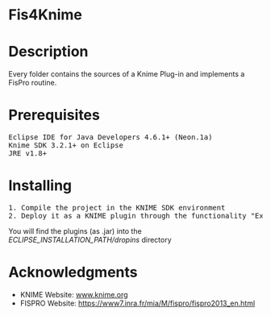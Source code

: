 # Fis4Knime

# Description
Every folder contains the sources of a Knime Plug-in and implements a FisPro routine.

# Prerequisites
<pre>
Eclipse IDE for Java Developers 4.6.1+ (Neon.1a)
Knime SDK 3.2.1+ on Eclipse
JRE v1.8+
</pre>

# Installing
<pre>
1. Compile the project in the KNIME SDK environment
2. Deploy it as a KNIME plugin through the functionality "Export deployable plugins and fragments" in the KNIME SDK environment
</pre>
You will find the plugins (as .jar) into the *ECLIPSE_INSTALLATION_PATH/dropins* directory

# Acknowledgments
* KNIME Website: <a href="www.knime.org">www.knime.org</a>
* FISPRO Website: <a href="https://www7.inra.fr/mia/M/fispro/fispro2013_en.html">https://www7.inra.fr/mia/M/fispro/fispro2013_en.html</a>
